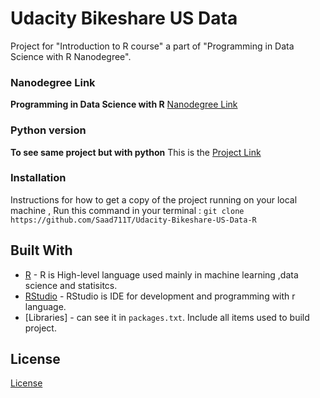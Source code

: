 # Udacity Bikeshare US Data
Project for "Introduction to R course" a part of "Programming in Data Science with R Nanodegree".
### Nanodegree Link
**Programming in Data Science with R**
[Nanodegree Link](https://www.udacity.com/enrollment/nd118)

### Python version
**To see same project but with python** This is the [Project Link](https://github.com/Saad711T/Udacity-Bikeshare-US-Data)

### Installation
Instructions for how to get a copy of the project running on your local machine , Run this command in your terminal :
`git clone https://github.com/Saad711T/Udacity-Bikeshare-US-Data-R`
## Built With

* [R](https://www.r-project.org) - R is High-level language used mainly in machine learning ,data science and statisitcs.
* [RStudio](https://posit.co/download/rstudio-desktop) - RStudio is IDE for development and programming with r language.
* [Libraries] - can see it in `packages.txt`.
Include all items used to build project.

## License

[License](LICENSE)
